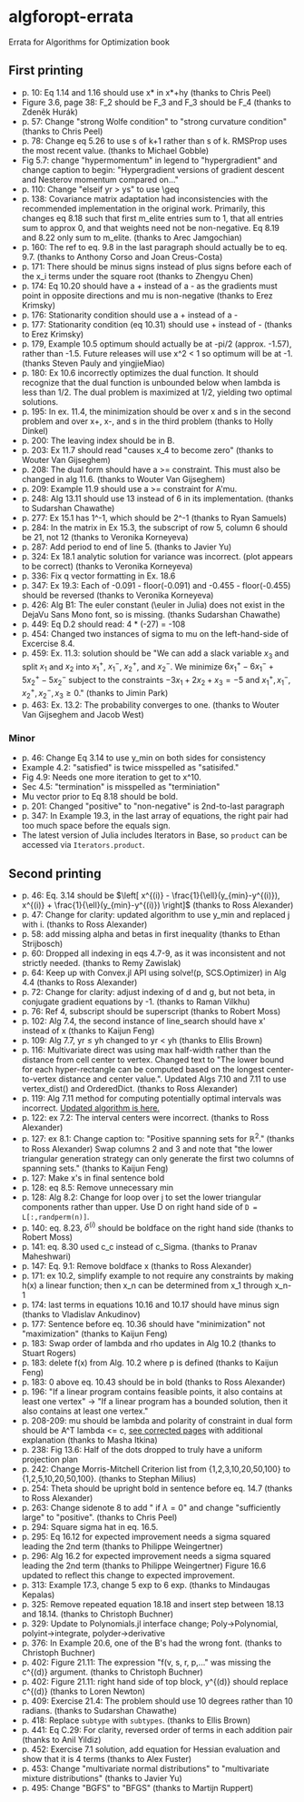 # algforopt-errata

Errata for Algorithms for Optimization book

## First printing

* p. 10: Eq 1.14 and 1.16 should use x* in x*+hy (thanks to Chris Peel)
* Figure 3.6, page 38: F_2 should be F_3 and F_3 should be F_4 (thanks to Zdeněk Hurák)
* p. 57: Change "strong Wolfe condition" to "strong curvature condition" (thanks to Chris Peel)
* p. 78: Change eq 5.26 to use s of k+1 rather than s of k. RMSProp uses the most recent value. (thanks to Michael Gobble)
* Fig 5.7: change "hypermomentum" in legend to "hypergradient" and change caption to begin: "Hypergradient versions of gradient descent and Nesterov momentum compared on..."
* p. 110: Change "elseif yr > ys" to use \geq
* p. 138: Covariance matrix adaptation had inconsistencies with the recommended implementation in the original work. Primarily, this changes eq 8.18 such that first m_elite entries sum to 1, that all entries sum to approx 0, and that weights need not be non-negative. Eq 8.19 and 8.22 only sum to m_elite. (thanks to Arec Jamgochian)
* p. 160: The ref to eq. 9.8 in the last paragraph should actually be to eq. 9.7. (thanks to Anthony Corso and Joan Creus-Costa)
* p. 171: There should be minus signs instead of plus signs before each of the x_i terms under the square root (thanks to Zhengyu Chen)
* p. 174: Eq 10.20 should have a + instead of a - as the gradients must point in opposite directions and mu is non-negative (thanks to Erez Krimsky)
* p. 176: Stationarity condition should use a + instead of a -
* p. 177: Stationarity condition (eq 10.31) should use + instead of - (thanks to Erez Krimsky)
* p. 179, Example 10.5 optimum should actually be at -pi/2 (approx. -1.57), rather than -1.5. Future releases will use x^2 < 1 so optimum will be at -1. (thanks Steven Pauly and yingjieMiao)
* p. 180: Ex 10.6 incorrectly optimizes the dual function. It should recognize that the dual function is unbounded below when lambda is less than 1/2. The dual problem is maximized at 1/2, yielding two optimal solutions.
* p. 195: In ex. 11.4, the minimization should be over x and s in the second problem and over x+, x-, and s in the third problem (thanks to Holly Dinkel)
* p. 200: The leaving index should be in B.
* p. 203: Ex 11.7 should read "causes x_4 to become zero" (thanks to Wouter Van Gijseghem)
* p. 208: The dual form should have a >= constraint. This must also be changed in alg 11.6. (thanks to Wouter Van Gijseghem)
* p. 209: Example 11.9 should use a >= constraint for A'mu.
* p. 248: Alg 13.11 should use 13 instead of 6 in its implementation. (thanks to Sudarshan Chawathe)
* p. 277: Ex 15.1 has 1^-1, which should be 2^-1 (thanks to Ryan Samuels)
* p. 284: In the matrix in Ex 15.3, the subscript of row 5, column 6 should be 21, not 12 (thanks to Veronika Korneyeva)
* p. 287: Add period to end of line 5. (thanks to Javier Yu)
* p. 324: Ex 18.1 analytic solution for variance was incorrect. (plot appears to be correct) (thanks to Veronika Korneyeva)
* p. 336: Fix q vector formatting in Ex. 18.6
* p. 347: Ex 19.3: Each of -0.091 - floor(-0.091) and -0.455 - floor(-0.455) should be reversed (thanks to Veronika Korneyeva)
* p. 426: Alg B1: The euler constant (\euler in Julia) does not exist in the DejaVu Sans Mono font, so is missing. (thanks Sudarshan Chawathe)
* p. 449: Eq D.2 should read: 4 * (-27) = -108
* p. 454: Changed two instances of sigma to mu on the left-hand-side of Excercise 8.4.
* p. 459: Ex. 11.3: solution should be "We can add a slack variable $x_3$ and split $x_1$ and $x_2$ into $x_1^+$, $x_1^-$, $x_2^+$, and $x_2^-$. We minimize $6x_1^+ - 6x_1^- + 5x_2^+ - 5x_2^-$ subject to the constraints $-3x_1 + 2x_2 + x_3 = -5$ and $x_1^+, x_1^-, x_2^+, x_2^-, x_3 \geq 0$." (thanks to Jimin Park)
* p. 463: Ex. 13.2: The probability converges to one. (thanks to Wouter Van Gijseghem and Jacob West)

### Minor
* p. 46: Change Eq 3.14 to use y_min on both sides for consistency
* Example 4.2: "satisfied" is twice misspelled as "satisifed."
* Fig 4.9: Needs one more iteration to get to x^10.
* Sec 4.5: "termination" is misspelled as "terminiation"
* Mu vector prior to Eq 8.18 should be bold. 
* p. 201: Changed "positive" to "non-negative" is 2nd-to-last paragraph
* p. 347: In Example 19.3, in the last array of equations, the right pair had too much space before the equals sign.
* The latest version of Julia includes Iterators in Base, so `product` can be accessed via `Iterators.product`.

## Second printing

* p. 46: Eq. 3.14 should be $\left[ x^{(i)} - \frac{1}{\ell}(y_{min}-y^{(i)}), x^{(i)} + \frac{1}{\ell}(y_{min}-y^{(i)}) \right]$ (thanks to Ross Alexander)
* p. 47: Change for clarity: updated algorithm to use y_min and replaced j with i. (thanks to Ross Alexander)
* p. 58: add missing alpha and betas in first inequality (thanks to Ethan Strijbosch)
* p. 60: Dropped all indexing in eqs 4.7-9, as it was inconsistent and not strictly needed. (thanks to Remy Zawislak)
* p. 64: Keep up with Convex.jl API using solve!(p, SCS.Optimizer) in Alg 4.4 (thanks to Ross Alexander)
* p. 72: Change for clarity: adjust indexing of d and g, but not beta, in conjugate gradient equations by -1. (thanks to Raman Vilkhu)
* p. 76: Ref 4, subscript should be superscript (thanks to Robert Moss)
* p. 102: Alg 7.4, the second instance of line_search should have x' instead of x (thanks to Kaijun Feng)
* p. 109: Alg 7.7, yr ≤ yh changed to yr < yh (thanks to Ellis Brown)
* p. 116: Multivariate direct was using max half-width rather than the distance from cell center to vertex. Changed text to "The lower bound for each hyper-rectangle can be computed based on the longest center-to-vertex distance and center value.". Updated Algs 7.10 and 7.11 to use vertex_dist() and OrderedDict. (thanks to Ross Alexander)
* p. 119: Alg 7.11 method for computing potentially optimal intervals was incorrect. [Updated algorithm is here.](https://github.com/sisl/algforopt-errata/blob/master/p119.pdf)
* p. 122: ex 7.2: The interval centers were incorrect. (thanks to Ross Alexander) 
* p. 127: ex 8.1: Change caption to: "Positive spanning sets for $\mathbb{R}^2$." (thanks to Ross Alexander)
                  Swap columns 2 and 3 and note that "the lower triangular generation strategy can only generate the first two columns of spanning sets."  (thanks to Kaijun Feng)
* p. 127: Make x's in final sentence bold
* p. 128: eq 8.5: Remove unnecessary min
* p. 128: Alg 8.2: Change for loop over j to set the lower triangular components rather than upper. 
                   Use D on right hand side of `D = L[:,randperm(n)]`.
* p. 140: eq. 8.23, $\delta^(i)$ should be boldface on the right hand side (thanks to Robert Moss)
* p. 141: eq. 8.30 used c_c instead of c_Sigma. (thanks to Pranav Maheshwari)
* p. 147: Eq. 9.1: Remove boldface x (thanks to Ross Alexander)
* p. 171: ex 10.2, simplify example to not require any constraints by making h(x) a linear function; then x_n can be determined from x_1 through x_n-1
* p. 174: last terms in equations 10.16 and 10.17 should have minus sign (thanks to Vladislav Ankudinov) 
* p. 177: Sentence before eq. 10.36 should have "minimization" not "maximization" (thanks to Kaijun Feng)
* p. 183: Swap order of lambda and rho updates in Alg 10.2 (thanks to Stuart Rogers)
* p. 183: delete f(x) from Alg. 10.2 where p is defined (thanks to Kaijun Feng)
* p. 183: 0 above eq. 10.43 should be in bold (thanks to Ross Alexander)
* p. 196: "If a linear program contains feasible points, it also contains at least one vertex" -> "If a linear program has a bounded solution, then it also contains at least one vertex."
* p. 208-209: mu should be lambda and polarity of constraint in dual form should be A^T lambda <= c, [see corrected pages](https://github.com/sisl/algforopt-errata/blob/master/p208-209.pdf) with additional explanation (thanks to Masha Itkina)
* p. 238: Fig 13.6: Half of the dots dropped to truly have a uniform projection plan
* p. 242: Change Morris-Mitchell Criterion list from {1,2,3,10,20,50,100} to {1,2,5,10,20,50,100}. (thanks to Stephan Milius)
* p. 254: Theta should be upright bold in sentence before eq. 14.7 (thanks to Ross Alexander)
* p. 263: Change sidenote 8 to add " if $\lambda = 0$" and change "sufficiently large" to "positive". (thanks to Chris Peel)
* p. 294: Square sigma hat in eq. 16.5.
* p. 295: Eq 16.12 for expected improvement needs a sigma squared leading the 2nd term (thanks to Philippe Weingertner)
* p. 296: Alg 16.2 for expected improvement needs a sigma squared leading the 2nd term (thanks to Philippe Weingertner)
          Figure 16.6 updated to reflect this change to expected improvement.
* p. 313: Example 17.3, change 5 exp to 6 exp. (thanks to Mindaugas Kepalas)
* p. 325: Remove repeated equation 18.18 and insert step between 18.13 and 18.14. (thanks to Christoph Buchner)
* p. 329: Update to Polynomials.jl interface change; Poly->Polynomial, polyint->integrate, polyder->derivative
* p. 376: In Example 20.6, one of the B's had the wrong font. (thanks to Christoph Buchner)
* p. 402: Figure 21.11: The expression "f(v, s, r, p,..." was missing the c^{(d)} argument. (thanks to Christoph Buchner)
* p. 402: Figure 21.11: right hand side of top block, y^{(d)} should replace c^{(d)} (thanks to Loren Newton)
* p. 409: Exercise 21.4: The problem should use 10 degrees rather than 10 radians. (thanks to Sudarshan Chawathe)
* p. 418: Replace `subtype` with `subtypes`. (thanks to Ellis Brown)
* p. 441: Eq C.29: For clarity, reversed order of terms in each addition pair (thanks to Anil Yildiz)
* p. 452: Exercise 7.1 solution, add equation for Hessian evaluation and show that it is 4 terms (thanks to Alex Fuster)
* p. 453: Change "multivariate normal distributions" to "multivariate mixture distributions" (thanks to Javier Yu)
* p. 495: Change "BGFS" to "BFGS" (thanks to Martijn Ruppert)
